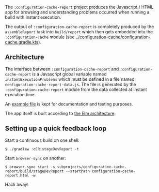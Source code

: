 The `:configuration-cache-report` project produces the Javascript / HTML
app for browsing and understanding problems occurred when running a
build with instant execution.

The output of `:configuration-cache-report` is completely produced by the
`assembleReport` task into `build/report` which then gets
embedded into the `:configuration-cache` module (see
[../configuration-cache/configuration-cache.gradle.kts](../configuration-cache/configuration-cache.gradle.kts)).

## Architecture

The interface between `:configuration-cache-report` and
`:configuration-cache-report` is a Javascript global variable named
`instantExecutionProblems` which must be defined in a file named
`configuration-cache-report-data.js`. The file is generated by the
`:configuration-cache-report` module from the data collected at instant
execution time.

An [example file](./src/main/resources/configuration-cache-report-data.js)
is kept for documentation and testing purposes.

The app itself is built according to [the Elm
architecture](https://guide.elm-lang.org/architecture/).

## Setting up a quick feedback loop

Start a continuous build on one shell:

    $ ./gradlew :cCR:stageDevReport -t

Start `browser-sync` on another:

    $ browser-sync start -s subprojects/configuration-cache-report/build/stageDevReport --startPath configuration-cache-report.html -w

Hack away!
